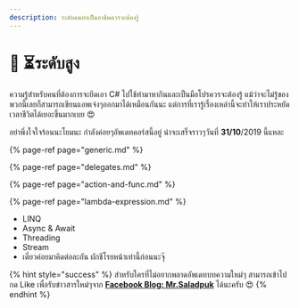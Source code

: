 ```yaml
---
description: ระดับคนทำเป็นอาชีพควรจะต้องรู้
---
```


# 👨 ⏳ระดับสูง

ความรู้สำหรับคนที่ต้องการจะยึดเอา C\# ไปใช้ทำมาหากินและเป็นมือโปรควรจะต้องรู้ แม้ว่าจะไม่รู้ของพวกนี้เลยก็สามารถเขียนแอพเจ๋งๆออกมาได้เหมือนกันนะ แต่การที่เรารู้เรื่องเหล่านี้จะทำให้เราประหยัดเวลาชีวิตได้เยอะขึ้นมากเบย 😍

อย่าพึ่งใจใจร้อนนะโยมนะ กำลังค่อยๆอัพเดทคอร์สนี้อยู่ น่าจะเสร็จราวๆวันที่ **31/10**/2019 นี้แหละ

{% page-ref page="generic.md" %}

{% page-ref page="delegates.md" %}

{% page-ref page="action-and-func.md" %}

{% page-ref page="lambda-expression.md" %}

* LINQ
* Async & Await
* Threading
* Stream
* เดี๋ยวค่อยมาคิดต่อละกัน ผักชีโรยหน้าเท่านี้ก่อนนะจุ๊

{% hint style="success" %}
สำหรับใครที่ไม่อยากพลาดอัพเดทบทความใหม่ๆ สามารถเข้าไปกด Like เพื่อรับข่าวสารใหม่ๆจาก [**Facebook Blog: Mr.Saladpuk**](https://www.facebook.com/mr.saladpuk) ได้นะครับ 😍
{% endhint %}

